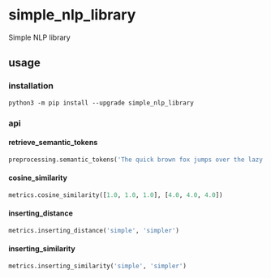 # simple_nlp_library
Simple NLP library

## usage

### installation
```
python3 -m pip install --upgrade simple_nlp_library
```

### api

#### retrieve_semantic_tokens

```python
preprocessing.semantic_tokens('The quick brown fox jumps over the lazy dog')
```

#### cosine_similarity
```python
metrics.cosine_similarity([1.0, 1.0, 1.0], [4.0, 4.0, 4.0])
```

#### inserting_distance
```python
metrics.inserting_distance('simple', 'simpler')
```

#### inserting_similarity
```python
metrics.inserting_similarity('simple', 'simpler')
```
